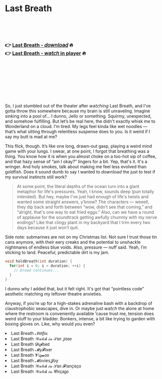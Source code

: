 <h1>Last Breath</h1>

<br><br><br>

<h3>👉 <a href="https://Jasons-fogvimixkey1979.github.io/qarhcqkvup/">Last Breath - 𝘥𝘰𝘸𝘯𝘭𝘰𝘢𝘥</a> 🔥<br>
👉 <a href="https://Jasons-fogvimixkey1979.github.io/qarhcqkvup/">Last Breath - 𝘸𝘢𝘵𝘤𝘩 in player</a> 🔥
</h3>



<br><br><br><br><br><br><br>


So, I just stumbled out of the theater after 𝘸𝘢𝘵𝘤𝘩𝘪𝘯𝘨 Last Breath, and I've gotta throw this somewhere because my brain is still unraveling. Imagine sinking into a pool of... I dunno, Jello or something. Squirmy, unexpected, and somehow fulfilling. But let’s be real here, the   didn't exactly whisk me to Wonderland on a cloud. I’m tired. My legs feel kinda like wet noodles — that’s what sitting through relentless suspense does to you. Is it weird if I say my butt is mad at me?

This flick, though. It’s like one long, drawn-out gasp, playing a weird mind game with your lungs. I swear, at one point, I forgot that breathing was a thing. You know how it is when you almost choke on a too-hot sip of coffee, and that hazy sense of “am I okay?” lingers for a bit. Yep, that's it. It's a wringer. And holy smokes, talk about making me feel less evolved than goldfish. Does it sound dumb to say I wanted to 𝘥𝘰𝘸𝘯𝘭𝘰𝘢𝘥 the   just to test if my survival instincts still work?

> At some point, the literal depths of the ocean turn into a giant metaphor for life's pressures. Yeah, I know, sounds deep (pun totally intended). But hey, maybe I've just had enough of life's twists and wanted some straight answers, y’know? The characters — weeell, they dip back and forth between “wow, didn’t see that coming,” and “alright, that's one way to eat fried eggs.” Also, can we have a round of applause for the soundtrack getting awfully chummy with my nerve endings? Like that clingy plant in my backyard that I trim every two days because it just won’t quit.

Side note: submarines are not on my Christmas list. Not sure I trust those tin cans anymore, with their eery creaks and the potential to uns𝘩𝘢𝘤𝘬le nightmares of endless blue voids. Also, pressure — nuff said. Yeah, I’m sticking to land. Peaceful, predictable dirt is my jam.

```cpp
void holdBreath(int duration) {
  for(int i = 0; i < duration; ++i) {
    // Dread continues...
  }
}
```

I dunno why I added that, but it felt right. It's got that “pointless code” aesthetic matching my leftover theatre anxieties.

Anyway, if you’re up for a high-stakes adrenaline bash with a backdrop of claustrophobic seascapes, dive in. Or maybe just 𝘸𝘢𝘵𝘤𝘩 the   alone at home where the restroom is conveniently available ’cause trust me, tension does weird stuff to your bladder. Bonkers, intense, a bit like trying to garden with boxing gloves on. Like, why would you even?

<li>Last Breath 𝓝𝖾𝗍ƒ𝗅𝗂𝗑</li>
<li>Last Breath 𝒲𝒶𝓉𝒸𝒽 𝒾𝓃 𝒮𝖺𝗇 𝒥𝗈𝗌𝖾</li>
<li>Last Breath 𝓓ų𝓫𝖻𝖾𝖽</li>
<li>Last Breath 𝓜𝗒𝓕𝗅𝗂𝗑𝖾𝗋</li>
<li>Last Breath 𝓥ų𝓶𝗈𝗈</li>
<li>Last Breath 𝓜𝗈ν𝗂𝖾𝗌𝓙𝗈𝗒</li>
<li>Last Breath 𝒲𝒶𝓉𝒸𝒽 𝒾𝓃 𝒮𝖺𝗇 𝓕𝗋𝖺𝗇ç𝗂𝗌ç𝗈</li>
<li>Last Breath 𝒲𝒶𝓉𝒸𝒽 𝒾𝓃 𝓒𝗁𝗂ç𝖺𝗀𝗈</li>
